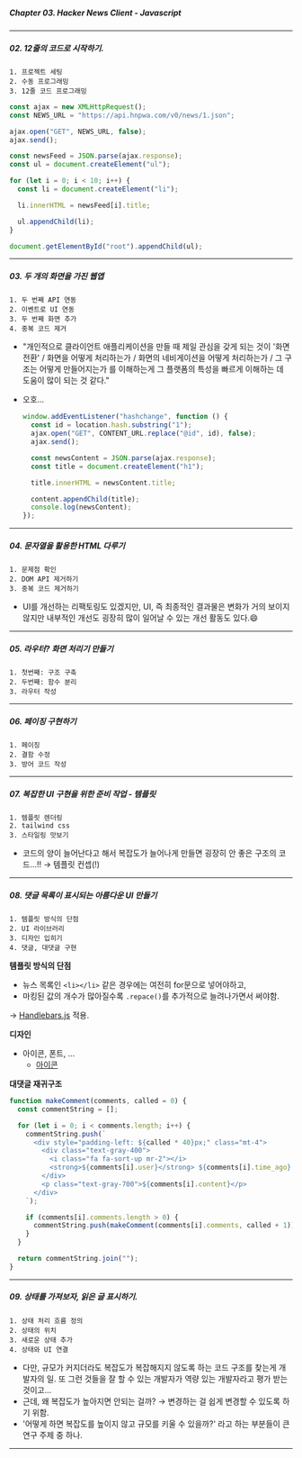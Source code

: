 ##### Chapter 03. Hacker News Client - Javascript

---

##### 02. 12줄의 코드로 시작하기.

```
1. 프로젝트 세팅
2. 수동 프로그래밍
3. 12줄 코드 프로그래밍
```

```javascript
const ajax = new XMLHttpRequest();
const NEWS_URL = "https://api.hnpwa.com/v0/news/1.json";

ajax.open("GET", NEWS_URL, false);
ajax.send();

const newsFeed = JSON.parse(ajax.response);
const ul = document.createElement("ul");

for (let i = 0; i < 10; i++) {
  const li = document.createElement("li");

  li.innerHTML = newsFeed[i].title;

  ul.appendChild(li);
}

document.getElementById("root").appendChild(ul);
```

---

##### 03. 두 개의 화면을 가진 웹앱

```
1. 두 번째 API 연동
2. 이벤트로 UI 연동
3. 두 번째 화면 추가
4. 중복 코드 제거
```

- "개인적으로 클라이언트 애플리케이션을 만들 때 제일 관심을 갖게 되는 것이 '화면 전환' / 화면을 어떻게 처리하는가 / 화면의 네비게이션을 어떻게 처리하는가 / 그 구조는 어떻게 만들어지는가 를 이해하는게 그 플랫폼의 특성을 빠르게 이해하는 데 도움이 많이 되는 것 같다."

- 오호...

  ```javascript
  window.addEventListener("hashchange", function () {
    const id = location.hash.substring("1");
    ajax.open("GET", CONTENT_URL.replace("@id", id), false);
    ajax.send();

    const newsContent = JSON.parse(ajax.response);
    const title = document.createElement("h1");

    title.innerHTML = newsContent.title;

    content.appendChild(title);
    console.log(newsContent);
  });
  ```

---

##### 04. 문자열을 활용한 HTML 다루기

```
1. 문제점 확인
2. DOM API 제거하기
3. 중복 코드 제거하기
```

- UI를 개선하는 리팩토링도 있겠지만, UI, 즉 최종적인 결과물은 변화가 거의 보이지 않지만 내부적인 개선도 굉장히 많이 일어날 수 있는 개선 활동도 있다.😄

---

##### 05. 라우터? 화면 처리기 만들기

```
1. 첫번째: 구조 구축
2. 두번째: 함수 분리
3. 라우터 작성
```

---

##### 06. 페이징 구현하기

```
1. 페이징
2. 결함 수정
3. 방어 코드 작성
```

---

##### 07. 복잡한 UI 구현을 위한 준비 작업 - 템플릿

```
1. 템플릿 렌더링
2. tailwind css
3. 스타일링 맛보기
```

- 코드의 양이 늘어난다고 해서 복잡도가 늘어나게 만들면 굉장히 안 좋은 구조의 코드...!! → 템플릿 컨셉(!)

---

##### 08. 댓글 목록이 표시되는 아름다운 UI 만들기

```
1. 템플릿 방식의 단점
2. UI 라이브러리
3. 디자인 입히기
4. 댓글, 대댓글 구현
```

**템플릿 방식의 단점**

- 뉴스 목록인 `<li></li>` 같은 경우에는 여전히 for문으로 넣어야하고,
- 마킹된 값의 개수가 많아질수록 `.repace()`를 추가적으로 늘려나가면서 써야함.

→ [Handlebars.js](https://handlebarsjs.com/) 적용.

**디자인**

- 아이콘, 폰트, ...
  - [아이콘](https://fontawesome.com/)

**대댓글 재귀구조**

```javascript
function makeComment(comments, called = 0) {
  const commentString = [];

  for (let i = 0; i < comments.length; i++) {
    commentString.push(`
      <div style="padding-left: ${called * 40}px;" class="mt-4">
        <div class="text-gray-400">
          <i class="fa fa-sort-up mr-2"></i>
          <strong>${comments[i].user}</strong> ${comments[i].time_ago}
        </div>
        <p class="text-gray-700">${comments[i].content}</p>
      </div>      
    `);

    if (comments[i].comments.length > 0) {
      commentString.push(makeComment(comments[i].comments, called + 1));
    }
  }

  return commentString.join("");
}
```

---

##### 09. 상태를 가져보자, 읽은 글 표시하기.

```
1. 상태 처리 흐름 정의
2. 상태의 위치
3. 새로운 상태 추가
4. 상태와 UI 연결
```

- 다만, 규모가 커지더라도 복잡도가 복잡해지지 않도록 하는 코드 구조를 찾는게 개발자의 일. 또 그런 것들을 잘 할 수 있는 개발자가 역량 있는 개발자라고 평가 받는것이고...
- 근데, 왜 복잡도가 높아지면 안되는 걸까? → 변경하는 걸 쉽게 변경할 수 있도록 하기 위함.
- '어떻게 하면 복잡도를 높이지 않고 규모를 키울 수 있을까?' 라고 하는 부분들이 큰 연구 주제 중 하나.

---
